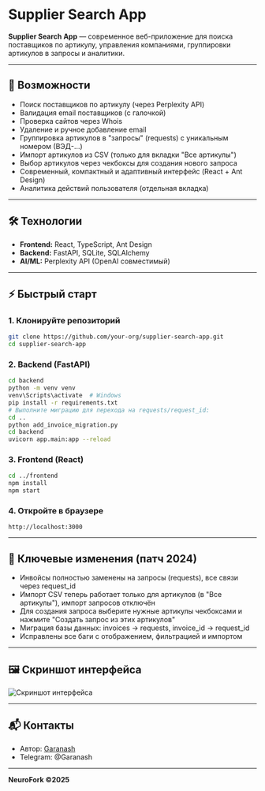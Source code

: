 # Supplier Search App

**Supplier Search App** — современное веб-приложение для поиска поставщиков по артикулу, управления компаниями, группировки артикулов в запросы и аналитики.

---

## 🚀 Возможности
- Поиск поставщиков по артикулу (через Perplexity API)
- Валидация email поставщиков (с галочкой)
- Проверка сайтов через Whois
- Удаление и ручное добавление email
- Группировка артикулов в "запросы" (requests) с уникальным номером (ВЭД-...)
- Импорт артикулов из CSV (только для вкладки "Все артикулы")
- Выбор артикулов через чекбоксы для создания нового запроса
- Современный, компактный и адаптивный интерфейс (React + Ant Design)
- Аналитика действий пользователя (отдельная вкладка)

---

## 🛠️ Технологии
- **Frontend:** React, TypeScript, Ant Design
- **Backend:** FastAPI, SQLite, SQLAlchemy
- **AI/ML:** Perplexity API (OpenAI совместимый)

---

## ⚡ Быстрый старт

### 1. Клонируйте репозиторий
```bash
git clone https://github.com/your-org/supplier-search-app.git
cd supplier-search-app
```

### 2. Backend (FastAPI)
```bash
cd backend
python -m venv venv
venv\Scripts\activate  # Windows
pip install -r requirements.txt
# Выполните миграцию для перехода на requests/request_id:
cd ..
python add_invoice_migration.py
cd backend
uvicorn app.main:app --reload
```

### 3. Frontend (React)
```bash
cd ../frontend
npm install
npm start
```

### 4. Откройте в браузере
```
http://localhost:3000
```

---

## 📝 Ключевые изменения (патч 2024)
- Инвойсы полностью заменены на запросы (requests), все связи через request_id
- Импорт CSV теперь работает только для артикулов (в "Все артикулы"), импорт запросов отключён
- Для создания запроса выберите нужные артикулы чекбоксами и нажмите "Создать запрос из этих артикулов"
- Миграция базы данных: invoices → requests, invoice_id → request_id
- Исправлены все баги с отображением, фильтрацией и импортом

---

## 🖼️ Скриншот интерфейса

![Скриншот интерфейса](#) <!-- Добавьте свой скриншот сюда -->

---

## 📬 Контакты
- Автор: [Garanash](mailto:dolgov_am@mail.ru)
- Telegram: @Garanash

---

**NeuroFork ©2025** 